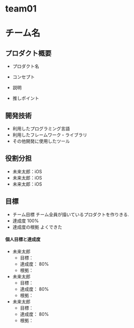 # team01

# チーム名

## プロダクト概要
- プロダクト名

- コンセプト

- 説明

- 推しポイント

## 開発技術
- 利用したプログラミング言語
- 利用したフレームワーク・ライブラリ
- その他開発に使用したツール

## 役割分担
- 未来太郎：iOS
- 未来太郎：iOS
- 未来太郎：iOS

## 目標
- チーム目標
チーム全員が描いているプロダクトを作りきる.
- 達成度
100%
- 達成度の根拠
よくできた

#### 個人目標と達成度  
- 未来太郎 
  - 目標：  
  - 達成度： 80%  
  - 根拠：  
- 未来太郎
  - 目標：  
  - 達成度： 80%  
  - 根拠： 
- 未来太郎
  - 目標：  
  - 達成度： 80%  
  - 根拠： 
